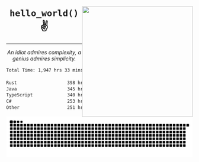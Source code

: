 <div text-align="center">
    <img src="https://i.imgur.com/h1q15Kt.gife" align="right" width="299" height="299">
    <h1 align="center"><code>hello_world()</code> ✌️</h1>
    <hr>
    <p align="center"><i>An idiot admires complexity, a genius admires simplicity.</i></p>
</div>

<!--START_SECTION:waka-->

```txt
Total Time: 1,947 hrs 33 mins

Rust                   398 hrs 14 mins ████▓░░░░░░░░░░░░░░░░░░░░   18.11 %
Java                   345 hrs 30 mins ████░░░░░░░░░░░░░░░░░░░░░   15.71 %
TypeScript             340 hrs 30 mins ████░░░░░░░░░░░░░░░░░░░░░   15.48 %
C#                     253 hrs 12 mins ███░░░░░░░░░░░░░░░░░░░░░░   11.51 %
Other                  251 hrs 53 mins ███░░░░░░░░░░░░░░░░░░░░░░   11.45 %
```

<!--END_SECTION:waka-->

<picture>
  <source media="(prefers-color-scheme: dark)" srcset="https://raw.githubusercontent.com/Somfic/Somfic/main/github-contribution-grid-snake-dark.svg">
  <source media="(prefers-color-scheme: light)" srcset="https://raw.githubusercontent.com/Somfic/Somfic/main/github-contribution-grid-snake.svg">
  <img alt="github contribution grid snake animation" src="https://raw.githubusercontent.com/Somfic/Somfic/main/github-contribution-grid-snake.svg">
</picture>
